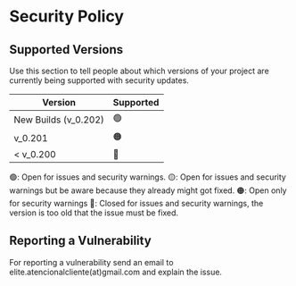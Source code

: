 # Security Policy

## Supported Versions

Use this section to tell people about which versions of your project are
currently being supported with security updates.

| Version                | Supported          |
| ---------------------- | ------------------ |
| New Builds (v_0.202)   | 🟢                |
| v_0.201                | 🟠                |
| < v_0.200              | 🔴                |

🟢: Open for issues and security warnings.
🟡: Open for issues and security warnings but be aware because they already might got fixed.
🟠: Open only for security warnings
🔴: Closed for issues and security warnings, the version is too old that the issue must be fixed.

## Reporting a Vulnerability

For reporting a vulnerability send an email to elite.atencionalcliente(at)gmail.com and explain the issue.
